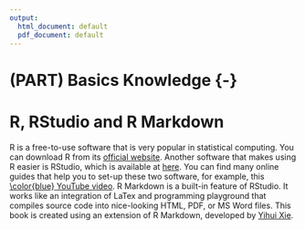 ```yaml
---
output:
  html_document: default
  pdf_document: default
---
```


# (PART) Basics Knowledge {-}



# R, RStudio and R Markdown

R is a free-to-use software that is very popular in statistical computing. You can download R from its [official website](https://www.r-project.org/). Another software that makes using R easier is RStudio, which is available at [here](https://www.rstudio.com/). You can find many online guides that help you to set-up these two software, for example, this [\color{blue} YouTube video](https://www.youtube.com/watch?v=cX532N_XLIs&t=19s/). R Markdown is a built-in feature of RStudio. It works like an integration of LaTex and programming playground that compiles source code into nice-looking HTML, PDF, or MS Word files. This book is created using an extension of R Markdown, developed by [Yihui Xie](https://bookdown.org/yihui/bookdown/). 
